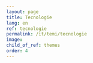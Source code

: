 ```yaml
---
layout: page
title: Tecnologie
lang: en
ref: tecnologie
permalink: /it/temi/tecnologie
image:
child_of_ref: themes
order: 4
---
```

